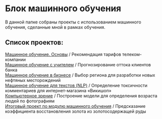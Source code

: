 # Блок машинного обучения

В данной папке собраны проекты с использованием машинного обучения, сделанные мной в рамках обучения.

## Список проектов:
[Машинное обучение. Основы](https://github.com/ElenaErmilova22/Yandex.Practicum-DS_projects/tree/main/Аналитика/Исследование%20надежности%20заемщиков) / Рекомендация тарифов телеком-компании \
[Машинное обучение с учителем](https://github.com/ElenaErmilova22/Yandex.Practicum-DS_projects/tree/main/Аналитика/Анализ%20рынка%20недвижимости%20Санкт-Петербурга) / Прогнозирование оттока клиентов банка \
[Машинное обучение в бизнесе](https://github.com/ElenaErmilova22/Yandex.Practicum-DS_projects/tree/main/Аналитика/Определение%20наиболее%20перспективного%20тарифа%20телеком-компании) / Выбор региона для разработки новых нефтяных месторождений \
[Машинное обучение для текстов (NLP)](https://github.com/ElenaErmilova22/Yandex.Practicum-DS_projects/tree/main/Аналитика/Исследование%20продаж%20консольных%20игр) / Определение токсичности комментариев для интернет-магазина «Викишоп» \
[Компьютерное зрение](https://github.com/ElenaErmilova22/Yandex.Practicum-DS_projects/tree/main/Аналитика/Определение%20наиболее%20перспективного%20тарифа%20телеком-компании) / Построение модели для определения возраста людей по фотографиям \
[Итоговый проект по модулю машинного обучения](https://github.com/ElenaErmilova22/Yandex.Practicum-DS_projects/tree/main/Аналитика/Исследование%20продаж%20консольных%20игр) / Предсказание коэффициента восстановления золота из золотосодержащей руды
